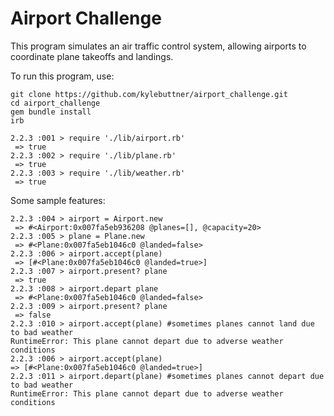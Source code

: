 Airport Challenge
=================

This program simulates an air traffic control system, allowing airports to coordinate plane takeoffs and landings.

To run this program, use:

```
git clone https://github.com/kylebuttner/airport_challenge.git
cd airport_challenge
gem bundle install
irb

2.2.3 :001 > require './lib/airport.rb'
 => true
2.2.3 :002 > require './lib/plane.rb'
 => true
2.2.3 :003 > require './lib/weather.rb'
 => true
```

Some sample features:

```
2.2.3 :004 > airport = Airport.new
 => #<Airport:0x007fa5eb936208 @planes=[], @capacity=20>
2.2.3 :005 > plane = Plane.new
 => #<Plane:0x007fa5eb1046c0 @landed=false>
2.2.3 :006 > airport.accept(plane)
 => [#<Plane:0x007fa5eb1046c0 @landed=true>]
2.2.3 :007 > airport.present? plane
 => true
2.2.3 :008 > airport.depart plane
 => #<Plane:0x007fa5eb1046c0 @landed=false>
2.2.3 :009 > airport.present? plane
 => false
2.2.3 :010 > airport.accept(plane) #sometimes planes cannot land due to bad weather
RuntimeError: This plane cannot depart due to adverse weather conditions
2.2.3 :006 > airport.accept(plane)
=> [#<Plane:0x007fa5eb1046c0 @landed=true>]  
2.2.3 :011 > airport.depart(plane) #sometimes planes cannot depart due to bad weather
RuntimeError: This plane cannot depart due to adverse weather conditions
```
